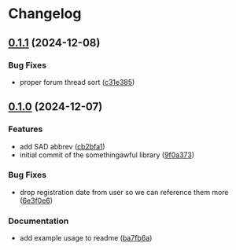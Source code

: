 # Changelog

## [0.1.1](https://github.com/imnotjames/pyawful/compare/v0.1.0...v0.1.1) (2024-12-08)


### Bug Fixes

* proper forum thread sort ([c31e385](https://github.com/imnotjames/pyawful/commit/c31e3850e7a30820a1e5a3c7e1cc274e5a197aa1))

## [0.1.0](https://github.com/imnotjames/pyawful/compare/v0.0.1...v0.1.0) (2024-12-07)


### Features

* add SAD abbrev ([cb2bfa1](https://github.com/imnotjames/pyawful/commit/cb2bfa1741e944db2e19e1479e1f1b8e98316abf))
* initial commit of the somethingawful library ([9f0a373](https://github.com/imnotjames/pyawful/commit/9f0a3736874ef18062c64f1abee08a40027a6b65))


### Bug Fixes

* drop registration date from user so we can reference them more ([6e3f0e6](https://github.com/imnotjames/pyawful/commit/6e3f0e6095876b8e8eeb20cfc924345c9028efbe))


### Documentation

* add example usage to readme ([ba7fb6a](https://github.com/imnotjames/pyawful/commit/ba7fb6ad7df08f32776312c2d132cbbb1972dc43))
